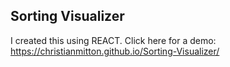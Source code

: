 ## Sorting Visualizer

I created this using REACT. Click here for a demo: https://christianmitton.github.io/Sorting-Visualizer/
